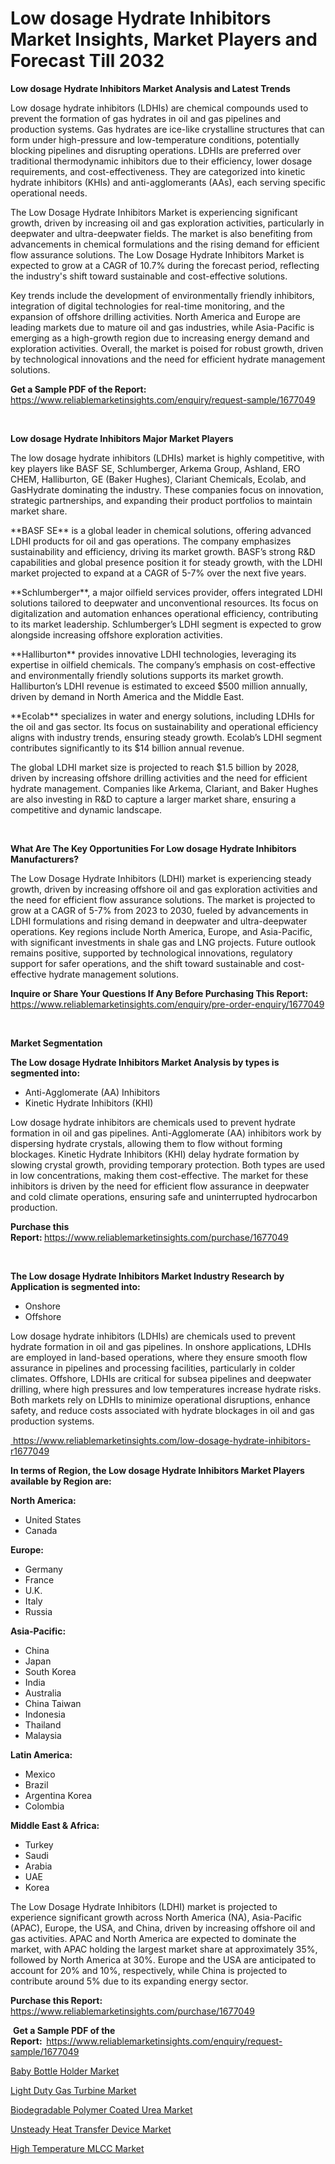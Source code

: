 <p><h1>Low dosage Hydrate Inhibitors Market Insights, Market Players and Forecast Till 2032</h1></p><p><strong>Low dosage Hydrate Inhibitors Market Analysis and Latest Trends</strong></p>
<p><p>Low dosage hydrate inhibitors (LDHIs) are chemical compounds used to prevent the formation of gas hydrates in oil and gas pipelines and production systems. Gas hydrates are ice-like crystalline structures that can form under high-pressure and low-temperature conditions, potentially blocking pipelines and disrupting operations. LDHIs are preferred over traditional thermodynamic inhibitors due to their efficiency, lower dosage requirements, and cost-effectiveness. They are categorized into kinetic hydrate inhibitors (KHIs) and anti-agglomerants (AAs), each serving specific operational needs.</p><p>The Low Dosage Hydrate Inhibitors Market is experiencing significant growth, driven by increasing oil and gas exploration activities, particularly in deepwater and ultra-deepwater fields. The market is also benefiting from advancements in chemical formulations and the rising demand for efficient flow assurance solutions. The Low Dosage Hydrate Inhibitors Market is expected to grow at a CAGR of 10.7% during the forecast period, reflecting the industry's shift toward sustainable and cost-effective solutions.</p><p>Key trends include the development of environmentally friendly inhibitors, integration of digital technologies for real-time monitoring, and the expansion of offshore drilling activities. North America and Europe are leading markets due to mature oil and gas industries, while Asia-Pacific is emerging as a high-growth region due to increasing energy demand and exploration activities. Overall, the market is poised for robust growth, driven by technological innovations and the need for efficient hydrate management solutions.</p></p>
<p><strong>Get a Sample PDF of the Report:&nbsp;</strong> <a href="https://www.reliablemarketinsights.com/enquiry/request-sample/1677049?utm_campaign=2012&utm_medium=2&utm_source=Github&utm_content=ia&utm_term=28012025&utm_id=low-dosage-hydrate-inhibitors">https://www.reliablemarketinsights.com/enquiry/request-sample/1677049</a></p>
<p>&nbsp;</p>
<p><strong>Low dosage Hydrate Inhibitors Major Market Players</strong></p>
<p><p>The low dosage hydrate inhibitors (LDHIs) market is highly competitive, with key players like BASF SE, Schlumberger, Arkema Group, Ashland, ERO CHEM, Halliburton, GE (Baker Hughes), Clariant Chemicals, Ecolab, and GasHydrate dominating the industry. These companies focus on innovation, strategic partnerships, and expanding their product portfolios to maintain market share.</p><p>**BASF SE** is a global leader in chemical solutions, offering advanced LDHI products for oil and gas operations. The company emphasizes sustainability and efficiency, driving its market growth. BASF’s strong R&D capabilities and global presence position it for steady growth, with the LDHI market projected to expand at a CAGR of 5-7% over the next five years.</p><p>**Schlumberger**, a major oilfield services provider, offers integrated LDHI solutions tailored to deepwater and unconventional resources. Its focus on digitalization and automation enhances operational efficiency, contributing to its market leadership. Schlumberger’s LDHI segment is expected to grow alongside increasing offshore exploration activities.</p><p>**Halliburton** provides innovative LDHI technologies, leveraging its expertise in oilfield chemicals. The company’s emphasis on cost-effective and environmentally friendly solutions supports its market growth. Halliburton’s LDHI revenue is estimated to exceed $500 million annually, driven by demand in North America and the Middle East.</p><p>**Ecolab** specializes in water and energy solutions, including LDHIs for the oil and gas sector. Its focus on sustainability and operational efficiency aligns with industry trends, ensuring steady growth. Ecolab’s LDHI segment contributes significantly to its $14 billion annual revenue.</p><p>The global LDHI market size is projected to reach $1.5 billion by 2028, driven by increasing offshore drilling activities and the need for efficient hydrate management. Companies like Arkema, Clariant, and Baker Hughes are also investing in R&D to capture a larger market share, ensuring a competitive and dynamic landscape.</p></p>
<p>&nbsp;</p>
<p><strong>What Are The Key Opportunities For Low dosage Hydrate Inhibitors Manufacturers?</strong></p>
<p><p>The Low Dosage Hydrate Inhibitors (LDHI) market is experiencing steady growth, driven by increasing offshore oil and gas exploration activities and the need for efficient flow assurance solutions. The market is projected to grow at a CAGR of 5-7% from 2023 to 2030, fueled by advancements in LDHI formulations and rising demand in deepwater and ultra-deepwater operations. Key regions include North America, Europe, and Asia-Pacific, with significant investments in shale gas and LNG projects. Future outlook remains positive, supported by technological innovations, regulatory support for safer operations, and the shift toward sustainable and cost-effective hydrate management solutions.</p></p>
<p><strong>Inquire or Share Your Questions If Any Before Purchasing This Report:</strong> <a href="https://www.reliablemarketinsights.com/enquiry/pre-order-enquiry/1677049?utm_campaign=2012&utm_medium=2&utm_source=Github&utm_content=ia&utm_term=28012025&utm_id=low-dosage-hydrate-inhibitors">https://www.reliablemarketinsights.com/enquiry/pre-order-enquiry/1677049</a></p>
<p>&nbsp;</p>
<p><strong>Market Segmentation</strong></p>
<p><strong>The Low dosage Hydrate Inhibitors Market Analysis by types is segmented into:</strong></p>
<p><ul><li>Anti-Agglomerate (AA) Inhibitors</li><li>Kinetic Hydrate Inhibitors (KHI)</li></ul></p>
<p><p>Low dosage hydrate inhibitors are chemicals used to prevent hydrate formation in oil and gas pipelines. Anti-Agglomerate (AA) inhibitors work by dispersing hydrate crystals, allowing them to flow without forming blockages. Kinetic Hydrate Inhibitors (KHI) delay hydrate formation by slowing crystal growth, providing temporary protection. Both types are used in low concentrations, making them cost-effective. The market for these inhibitors is driven by the need for efficient flow assurance in deepwater and cold climate operations, ensuring safe and uninterrupted hydrocarbon production.</p></p>
<p><strong>Purchase this Report:&nbsp;</strong><a href="https://www.reliablemarketinsights.com/purchase/1677049?utm_campaign=2012&utm_medium=2&utm_source=Github&utm_content=ia&utm_term=28012025&utm_id=low-dosage-hydrate-inhibitors">https://www.reliablemarketinsights.com/purchase/1677049</a></p>
<p>&nbsp;</p>
<p><strong>The Low dosage Hydrate Inhibitors Market Industry Research by Application is segmented into:</strong></p>
<p><ul><li>Onshore</li><li>Offshore</li></ul></p>
<p><p>Low dosage hydrate inhibitors (LDHIs) are chemicals used to prevent hydrate formation in oil and gas pipelines. In onshore applications, LDHIs are employed in land-based operations, where they ensure smooth flow assurance in pipelines and processing facilities, particularly in colder climates. Offshore, LDHIs are critical for subsea pipelines and deepwater drilling, where high pressures and low temperatures increase hydrate risks. Both markets rely on LDHIs to minimize operational disruptions, enhance safety, and reduce costs associated with hydrate blockages in oil and gas production systems.</p></p>
<p><a href="https://www.reliablemarketinsights.com/low-dosage-hydrate-inhibitors-r1677049?utm_campaign=2012&utm_medium=2&utm_source=Github&utm_content=ia&utm_term=28012025&utm_id=low-dosage-hydrate-inhibitors">&nbsp;https://www.reliablemarketinsights.com/low-dosage-hydrate-inhibitors-r1677049</a></p>
<p><strong>In terms of Region, the Low dosage Hydrate Inhibitors Market Players available by Region are:</strong></p>
<p>
    <p> <strong> North America: </strong>
        <ul>
            <li>United States</li>
            <li>Canada</li>
        </ul>
        </p> 
    <p> <strong> Europe: </strong>
        <ul>
            <li>Germany</li>
            <li>France</li>
            <li>U.K.</li>
            <li>Italy</li>
            <li>Russia</li>
        </ul>
        </p> 
    <p> <strong> Asia-Pacific: </strong>
        <ul>
            <li>China</li>
            <li>Japan</li>
            <li>South Korea</li>
            <li>India</li>
            <li>Australia</li>
            <li>China Taiwan</li>
            <li>Indonesia</li>
            <li>Thailand</li>
            <li>Malaysia</li>
        </ul>
        </p> 
    <p> <strong> Latin America: </strong>
        <ul>
            <li>Mexico</li>
            <li>Brazil</li>
            <li>Argentina Korea</li>
            <li>Colombia</li>
        </ul>
        </p> 
    <p> <strong> Middle East & Africa: </strong>
        <ul>
            <li>Turkey</li>
            <li>Saudi</li>
            <li>Arabia</li>
            <li>UAE</li>
            <li>Korea</li>
        </ul>
    </p>
    </p>
<p><p>The Low Dosage Hydrate Inhibitors (LDHI) market is projected to experience significant growth across North America (NA), Asia-Pacific (APAC), Europe, the USA, and China, driven by increasing offshore oil and gas activities. APAC and North America are expected to dominate the market, with APAC holding the largest market share at approximately 35%, followed by North America at 30%. Europe and the USA are anticipated to account for 20% and 10%, respectively, while China is projected to contribute around 5% due to its expanding energy sector.</p></p>
<p><strong>Purchase this Report: </strong><a href="https://www.reliablemarketinsights.com/purchase/1677049?utm_campaign=2012&utm_medium=2&utm_source=Github&utm_content=ia&utm_term=28012025&utm_id=low-dosage-hydrate-inhibitors">https://www.reliablemarketinsights.com/purchase/1677049</a></p>
<p>&nbsp;<strong>Get a Sample PDF of the Report:&nbsp;&nbsp;</strong><a href="https://www.reliablemarketinsights.com/enquiry/request-sample/1677049?utm_campaign=2012&utm_medium=2&utm_source=Github&utm_content=ia&utm_term=28012025&utm_id=low-dosage-hydrate-inhibitors">https://www.reliablemarketinsights.com/enquiry/request-sample/1677049</a></p>
<p><strong></strong></p>
<p><p><a href="https://www.linkedin.com/pulse/baby-bottle-holder-market-growth-competitive-landscape-cuqhf?utm_campaign=2012&utm_medium=2&utm_source=Github&utm_content=ia&utm_term=28012025&utm_id=low-dosage-hydrate-inhibitors">Baby Bottle Holder Market</a></p><p><a href="https://www.linkedin.com/pulse/deep-dive-light-duty-gas-turbine-market-future-growth-dghec?utm_campaign=2012&utm_medium=2&utm_source=Github&utm_content=ia&utm_term=28012025&utm_id=low-dosage-hydrate-inhibitors">Light Duty Gas Turbine Market</a></p><p><a href="https://www.linkedin.com/pulse/biodegradable-polymer-coated-urea-market-report-marketanalysis-zq4hc?utm_campaign=2012&utm_medium=2&utm_source=Github&utm_content=ia&utm_term=28012025&utm_id=low-dosage-hydrate-inhibitors">Biodegradable Polymer Coated Urea Market</a></p><p><a href="https://www.linkedin.com/pulse/unsteady-heat-transfer-device-market-outlook-current-assessment-miycf?utm_campaign=2012&utm_medium=2&utm_source=Github&utm_content=ia&utm_term=28012025&utm_id=low-dosage-hydrate-inhibitors">Unsteady Heat Transfer Device Market</a></p><p><a href="https://www.linkedin.com/pulse/comprehensive-study-high-temperature-mlcc-market-size-growth-8v6vc?utm_campaign=2012&utm_medium=2&utm_source=Github&utm_content=ia&utm_term=28012025&utm_id=low-dosage-hydrate-inhibitors">High Temperature MLCC Market</a></p></p>